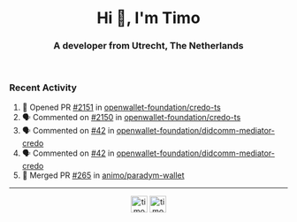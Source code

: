 <h1 align="center">Hi 👋, I'm Timo</h1>
<h3 align="center">A developer from Utrecht, The Netherlands</h3>
<br/>
<!-- https://github.com/rahuldkjain/github-profile-readme-generator --!>

<!--  <p align="left"><img src="https://github-readme-stats.vercel.app/api?username=timoglastra&show_icons=true&count_private=true&" alt="timoglastra" /></p> --!>

<!--
Github language stats
<p align="left"><img src="https://github-readme-stats.vercel.app/api/top-langs/?username=timoglastra&layout=compact" alt="timoglastra" /><p>
-->

<!-- Codestats language stats -->
<!-- <p align="left"><img src="https://codestats-readme.vercel.app/api/top-langs/?username=timoglastra&layout=compact&language_count=12" alt="timoglastra" /><p>    --!>
  
<h3>Recent Activity</h3>

<!--START_SECTION:activity-->
1. 💪 Opened PR [#2151](https://github.com/openwallet-foundation/credo-ts/pull/2151) in [openwallet-foundation/credo-ts](https://github.com/openwallet-foundation/credo-ts)
2. 🗣 Commented on [#2150](https://github.com/openwallet-foundation/credo-ts/pull/2150#issuecomment-2606726885) in [openwallet-foundation/credo-ts](https://github.com/openwallet-foundation/credo-ts)
3. 🗣 Commented on [#42](https://github.com/openwallet-foundation/didcomm-mediator-credo/issues/42#issuecomment-2606675223) in [openwallet-foundation/didcomm-mediator-credo](https://github.com/openwallet-foundation/didcomm-mediator-credo)
4. 🗣 Commented on [#42](https://github.com/openwallet-foundation/didcomm-mediator-credo/issues/42#issuecomment-2606670355) in [openwallet-foundation/didcomm-mediator-credo](https://github.com/openwallet-foundation/didcomm-mediator-credo)
5. 🎉 Merged PR [#265](https://github.com/animo/paradym-wallet/pull/265) in [animo/paradym-wallet](https://github.com/animo/paradym-wallet)
<!--END_SECTION:activity-->

---

<p align="center">
<a href="https://twitter.com/timoglastra" target="blank"><img align="center" src="https://cdn.jsdelivr.net/npm/simple-icons@3.0.1/icons/twitter.svg" alt="timoglastra" height="30" width="30" /></a>
<a href="https://linkedin.com/in/timoglastra" target="blank"><img align="center" src="https://cdn.jsdelivr.net/npm/simple-icons@3.0.1/icons/linkedin.svg" alt="timoglastra" height="30" width="30" /></a>
</p>



